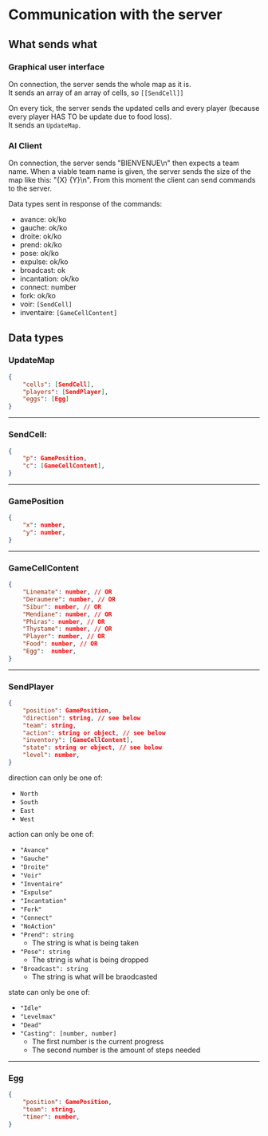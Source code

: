 # Communication with the server

## What sends what

### Graphical user interface

On connection, the server sends the whole map as it is. <br />
It sends an array of an array of cells, so `[[SendCell]]`

On every tick, the server sends the updated cells and every player
(because every player HAS TO be update due to food loss). <br />
It sends an `UpdateMap`.

### AI Client

On connection, the server sends "BIENVENUE\n" then expects a team name. When a viable team name is given, the server sends the size of the map like this: "{X} {Y}\n". From this moment the client can send commands to the server.

Data types sent in response of the commands:
- avance: ok/ko
- gauche: ok/ko
- droite: ok/ko
- prend: ok/ko
- pose: ok/ko
- expulse: ok/ko
- broadcast: ok
- incantation: ok/ko
- connect: number
- fork: ok/ko
- voir: `[SendCell]`
- inventaire: `[GameCellContent]`

## Data types

### UpdateMap

```json
{
	"cells": [SendCell],
	"players": [SendPlayer],
	"eggs": [Egg]
}
```

---
### SendCell:

```json
{
	"p": GamePosition,
	"c": [GameCellContent], 
}
```

---
### GamePosition

```json
{
	"x": number,
	"y": number, 
}
```

---
### GameCellContent

```json
{
	"Linemate": number, // OR
	"Deraumere": number, // OR
	"Sibur": number, // OR
	"Mendiane": number, // OR
	"Phiras": number, // OR
	"Thystame": number, // OR
	"Player": number, // OR
	"Food": number, // OR
	"Egg":  number,
}
```

---
### SendPlayer

```json
{
	"position": GamePosition,
	"direction": string, // see below
	"team": string,
	"action": string or object, // see below
	"inventory": [GameCellContent],
	"state": string or object, // see below
	"level": number,
}
```

direction can only be one of:
- `North`
- `South`
- `East`
- `West`

action can only be one of:
- `"Avance"`
- `"Gauche"`
- `"Droite"`
- `"Voir"`
- `"Inventaire"`
- `"Expulse"`
- `"Incantation"`
- `"Fork"`
- `"Connect"`
- `"NoAction"`
- `"Prend": string`
  - The string is what is being taken
- `"Pose": string`
  - The string is what is being dropped
- `"Broadcast": string`
  - The string is what will be braodcasted

state can only be one of:
- `"Idle"`
- `"Levelmax"`
- `"Dead"`
- `"Casting": [number, number]`
  - The first number is the current progress
  - The second number is the amount of steps needed

---
### Egg
```json
{
	"position": GamePosition,
	"team": string,
	"timer": number,
}